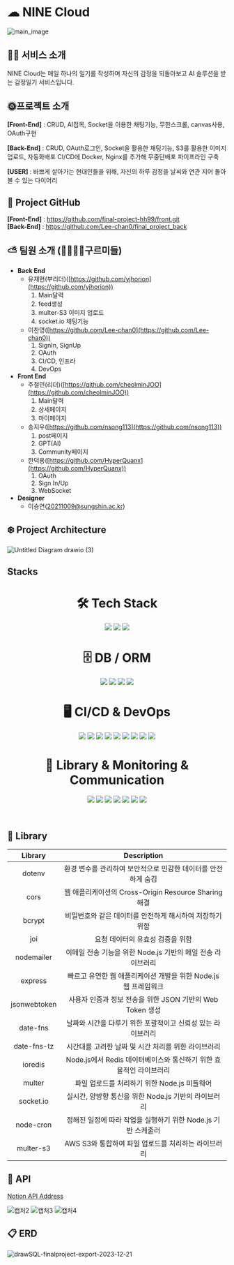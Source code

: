 # ☁ NINE Cloud
![main_image](https://github.com/Lee-chan0/nomyproject/assets/147553654/7d067198-cbd1-4824-abca-4de724fd2d07)
## ✍🏻 서비스 소개
NINE Cloud는 매일 하나의 일기를 작성하며 자신의 감정을 되돌아보고 AI 솔루션을 받는 감정일기 서비스입니다.
## 
## 🌞프로젝트 소개
<strong>[Front-End]</strong> : CRUD, AI접목, Socket을 이용한 채팅기능, 무한스크롤, canvas사용, OAuth구현

<strong>[Back-End]</strong> : CRUD, OAuth로그인, Socket을 활용한 채팅기능, S3를 활용한 이미지 업로드, 자동화배포 CI/CD에 Docker, Nginx를 추가해 무중단배포 파이프라인 구축

<strong>[USER]</strong> : 바쁘게 살아가는 현대인들을 위해, 자신의 하루 감정을 날씨와 연관 지어 돌아볼 수 있는 다이어리
##

## 📂 Project GitHub
<strong>[Front-End]</strong> : https://github.com/final-project-hh99/front.git<br>
<strong>[Back-End]</strong> : https://github.com/Lee-chan0/final_project_back
## 

## ⛅️ 팀원 소개 (👨‍👩‍👧‍👦구르미들)

- **Back End**
  - 유재현(부리더)([https://github.com/yjhorion](https://github.com/yjhorion))
    1. Main달력
    2. feed생성
    3. multer-S3 이미지 업로드
    4. socket.io 채팅기능
  - 이찬영([https://github.com/Lee-chan0](https://github.com/Lee-chan0))
    1. SignIn, SignUp
    2. OAuth
    3. CI/CD, 인프라
    4. DevOps
- **Front End**
  - 주철민(리더)([https://github.com/cheolminJOO](https://github.com/cheolminJOO))
    1. Main달력
    2. 상세페이지
    3. 마이페이지
  - 송지우([https://github.com/nsong113](https://github.com/nsong113))
    1. post페이지
    2. GPT(AI)
    3. Community페이지
  - 한덕용([https://github.com/HyperQuanx](https://github.com/HyperQuanx))
    1. OAuth
    2. Sign In/Up
    3. WebSocket
- **Designer**
  - 이승연([20211009@sungshin.ac.kr](20211009@sungshin.ac.kr))

## ❄️ Project Architecture

![Untitled Diagram drawio (3)](https://github.com/Lee-chan0/nomyproject/assets/147553654/40f530a0-16cd-4abd-9c66-c57508d5c5d4)


## Stacks

<div align="center">
  <h1>🛠 Tech Stack</h1>
  <p>
    <img src="https://img.shields.io/badge/javascript-F0DB4F?style=for-the-badge&logo=javascript&logoColor=black">
    <img src="https://img.shields.io/badge/node.js-68A063?style=for-the-badge&logo=Node.js&logoColor=white">
    <img src="https://img.shields.io/badge/express-FF6C37?style=for-the-badge&logo=express&logoColor=white">
  </p>
</div>

<div align="center">
  <h1>🗄️ DB / ORM</h1>
  <p>
    <img src="https://img.shields.io/badge/mysql-00758F?style=for-the-badge&logo=mysql&logoColor=white">
    <img src="https://img.shields.io/badge/mongoDB-12924F?style=for-the-badge&logo=MongoDB&logoColor=white">
    <img src="https://img.shields.io/badge/Redis-C92B2B?style=for-the-badge&logo=redis&logoColor=white">
    <img src="https://img.shields.io/badge/Prisma-2A7AE4?style=for-the-badge&logo=Prisma&logoColor=white">
  </p>
</div>

<div align="center">
  <h1>🖥️ CI/CD & DevOps</h1>
  <p>
    <img src="https://img.shields.io/badge/github-6E5494?style=for-the-badge&logo=github&logoColor=white">
    <img src="https://img.shields.io/badge/GitHub%20Actions-2088FF?style=for-the-badge&logo=githubactions&logoColor=white">
    <img src="https://img.shields.io/badge/AWS%20RDS-527FFF?style=for-the-badge&logo=amazonrds&logoColor=white">
    <img src="https://img.shields.io/badge/AWS%20EC2-FF9900?style=for-the-badge&logo=amazonec2&logoColor=white">
    <img src="https://img.shields.io/badge/AWS%20S3-569A31?style=for-the-badge&logo=amazons3&logoColor=white">
    <img src="https://img.shields.io/badge/AWS%20CodeDeploy-FF7F00?style=for-the-badge&logo=aws&logoColor=white">
    <img src="https://img.shields.io/badge/Docker%20Compose-DA70D6?style=for-the-badge&logo=docker&logoColor=white">
    <img src="https://img.shields.io/badge/Docker-2496ED?style=for-the-badge&logo=docker&logoColor=white">
    <img src="https://img.shields.io/badge/Nginx-009639?style=for-the-badge&logo=nginx&logoColor=white">
  </p>
</div>

<div align="center">
  <h1>📜 Library & Monitoring & Communication</h1>
  <p>
    <img src="https://img.shields.io/badge/socket.io-FF4081?style=for-the-badge&logo=socket.io&logoColor=white">
    <img src="https://img.shields.io/badge/JWT-00B2A9?style=for-the-badge&logo=jsonwebtokens&logoColor=white">
    <img src="https://img.shields.io/badge/Swagger-E3E569?style=for-the-badge&logo=swagger&logoColor=white">
    <img src="https://img.shields.io/badge/Grafana-F46800?style=for-the-badge&logo=grafana&logoColor=white">
    <img src="https://img.shields.io/badge/Jest-C21325?style=for-the-badge&logo=jest&logoColor=white">
    <img src="https://img.shields.io/badge/Notion-8B8B8B?style=for-the-badge&logo=notion&logoColor=white">
    <img src="https://img.shields.io/badge/Slack-E01E5A?style=for-the-badge&logo=slack&logoColor=white">
  </p>
  <br>
</div>

## 📜 Library

|      Library       |                                 Description                                  |
|:------------------:|:----------------------------------------------------------------------------:|
|      dotenv       |        환경 변수를 관리하여 보안적으로 민감한 데이터를 안전하게 숨김         |
|       cors        |           웹 애플리케이션의 Cross-Origin Resource Sharing 해결               |
|      bcrypt       |          비밀번호와 같은 데이터를 안전하게 해시하여 저장하기 위함           |
|        joi        |                      요청 데이터의 유효성 검증을 위함                        |
|    nodemailer     |           이메일 전송 기능을 위한 Node.js 기반의 메일 전송 라이브러리          |
|      express      |      빠르고 유연한 웹 애플리케이션 개발을 위한 Node.js 웹 프레임워크        |
|   jsonwebtoken    |        사용자 인증과 정보 전송을 위한 JSON 기반의 Web Token 생성            |
|     date-fns      |          날짜와 시간을 다루기 위한 포괄적이고 신뢰성 있는 라이브러리         |
|   date-fns-tz     |               시간대를 고려한 날짜 및 시간 처리를 위한 라이브러리             |
|     ioredis       |         Node.js에서 Redis 데이터베이스와 통신하기 위한 효율적인 라이브러리     |
|      multer       |               파일 업로드를 처리하기 위한 Node.js 미들웨어                  |
|    socket.io      |             실시간, 양방향 통신을 위한 Node.js 기반의 라이브러리            |
|     node-cron     |        정해진 일정에 따라 작업을 실행하기 위한 Node.js 기반 스케줄러         |
|     multer-s3     |             AWS S3와 통합하여 파일 업로드를 처리하는 라이브러리              |


## 🔎 API

[Notion API Address](https://www.notion.so/API-22f9456b7c254576b2a9cbc101c603d1)

![캡처2](https://github.com/Lee-chan0/nomyproject/assets/147553654/b42a681c-1e56-4a08-94de-b601727e39a3)
![캡처3](https://github.com/Lee-chan0/nomyproject/assets/147553654/980c3de8-3e8f-46b9-bd2c-2e5a0aedf415)
![캡처4](https://github.com/Lee-chan0/nomyproject/assets/147553654/3ff9b052-0a8b-401c-b714-823ab3920227)

## 📋 ERD

![drawSQL-finalproject-export-2023-12-21](https://github.com/Lee-chan0/nomyproject/assets/147553654/882e770c-f5b9-4b0b-8053-a73578bc256d)

